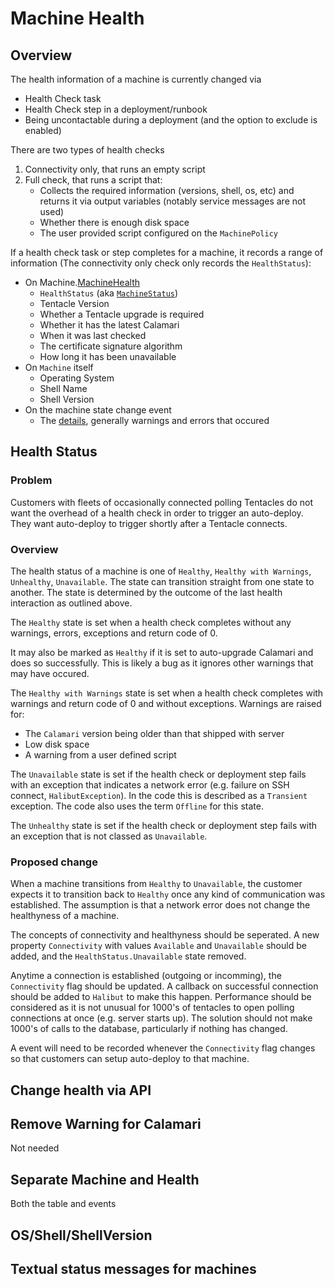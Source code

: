 # Machine Health


## Overview
The health information of a machine is currently changed via
- Health Check task
- Health Check step in a deployment/runbook 
- Being uncontactable during a deployment (and the option to exclude is enabled)

There are two types of health checks
1. Connectivity only, that runs an empty script
1. Full check, that runs a script that:
    - Collects the required information (versions, shell, os, etc) and returns it via output variables (notably service messages are not used)
    - Whether there is enough disk space
    - The user provided script configured on the `MachinePolicy`

If a health check task or step completes for a machine, it records a range of information (The connectivity only check only records the `HealthStatus`):
- On Machine.[MachineHealth](https://github.com/OctopusDeploy/OctopusDeploy/blob/80da6cae6ddeb139613a270b834e70f2e442013d/source/Octopus.Core/Model/Machines/MachineHealth.cs#L29)
    - `HealthStatus` (aka [`MachineStatus`](https://github.com/OctopusDeploy/OctopusDeploy/blob/a1252cd06d6ff22773b63f2b30a26749c3031afb/source/Octopus.Core/Model/Machines/MachineStatus.cs#L8))
    - Tentacle Version
    - Whether a Tentacle upgrade is required
    - Whether it has the latest Calamari
    - When it was last checked
    - The certificate signature algorithm
    - How long it has been unavailable
- On `Machine` itself
    - Operating System
    - Shell Name
    - Shell Version
- On the machine state change event
    - The [details](https://github.com/OctopusDeploy/OctopusDeploy/blob/e5f36b43537d4bce59ffc43285512d2a849b2102/source/Octopus.Server/Orchestration/ServerTasks/HealthCheck/HealthResultRecorder.cs#L100), generally warnings and errors that occured

## Health Status
### Problem
Customers with fleets of occasionally connected polling Tentacles do not want the overhead of a health check in order to trigger an auto-deploy. They want auto-deploy to trigger shortly after a Tentacle connects.

### Overview
The health status of a machine is one of `Healthy`, `Healthy with Warnings`, `Unhealthy`, `Unavailable`. The state can transition straight from one state to another. The state is determined by the outcome of the last health interaction as outlined above.

The `Healthy` state is set when a health check completes without any warnings, errors, exceptions and return code of 0. 

It may also be marked as `Healthy` if it is set to auto-upgrade Calamari and does so successfully. This is likely a bug as it ignores other warnings that may have occured.

The `Healthy with Warnings` state is set when a health check completes with warnings and return code of 0 and without exceptions. Warnings are raised for:
- The `Calamari` version being older than that shipped with server
- Low disk space
- A warning from a user defined script

The `Unavailable` state is set if the health check or deployment step fails with an exception that indicates a network error (e.g. failure on SSH connect, `HalibutException`). In the code this is described as a `Transient` exception. The code also uses the term `Offline` for this state.

The `Unhealthy` state is set if the health check or deployment step fails with an exception that is not classed as `Unavailable`.

### Proposed change
When a machine transitions from `Healthy` to `Unavailable`, the customer expects it to transition back to `Healthy` once any kind of communication was established. The assumption is that a network error does not change the healthyness of a machine.

The concepts of connectivity and healthyness should be seperated. A new property `Connectivity` with values `Available` and `Unavailable` should be added, and the `HealthStatus.Unavailable` state removed.

Anytime a connection is established (outgoing or incomming), the `Connectivity` flag should be updated. A callback on successful connection should be added to `Halibut` to make this happen. Performance should be considered as it is not unusual for 1000's of tentacles to open polling connections at once (e.g. server starts up). The solution should not make 1000's of calls to the database, particularly if nothing has changed.

A event will need to be recorded whenever the `Connectivity` flag changes so that customers can setup auto-deploy to that machine.

## Change health via API


## Remove Warning for Calamari
Not needed

## Separate Machine and Health
Both the table and events

## OS/Shell/ShellVersion

## Textual status messages for machines